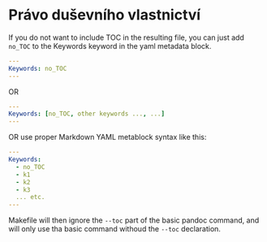 # Právo duševního vlastnictví

If you do not want to include TOC in the resulting file, you can just add `no_TOC` to the Keywords keyword in the yaml metadata block.

```yaml
---
Keywords: no_TOC
---
```

OR

```yaml
---
Keywords: [no_TOC, other keywords ..., ...]
---
```

OR use proper Markdown YAML metablock syntax like this:
```yaml
---
Keywords: 
  - no_TOC
  - k1
  - k2
  - k3
  ... etc.
---
```

Makefile will then ignore the `--toc` part of the basic pandoc command, and will only use tha basic command withoud the `--toc` declaration.
